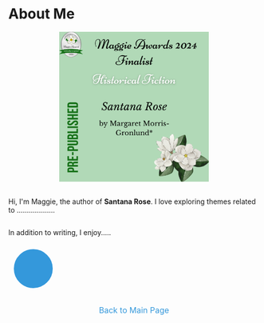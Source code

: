 # About Me
<p align="center">
  <a href="(https://github.com/bchisholm08/mmgWrites.github.io/blob/main/)">
    <img src="images/bookcover_rd_trim.PNG" alt="bookcover_draft" width="300" height="300">
  </a>
</p>
<div style="display: flex; justify-content: center; align-items: center;">
  <p>Hi, I'm Maggie, the author of <strong>Santana Rose</strong>. I love exploring themes related to ...................</p>
</div>

In addition to writing, I enjoy.....

<svg height="100" width="100">
  <circle cx="50" cy="50" r="40" stroke="white" stroke-width="2" fill="#3498db" />
</svg>

<div style="text-align: center; margin-top: 20px;">
  <a href="./readme.md" style="font-size: 16px; text-decoration: none; color: #3498db;">Back to Main Page</a>
</div>

